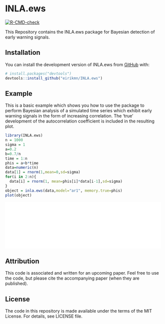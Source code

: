 
<!-- README.md is generated from README.Rmd. Please edit that file -->

# INLA.ews

<!-- badges: start -->

[![R-CMD-check](https://github.com/eirikmn/INLA.ews/workflows/R-CMD-check/badge.svg)](https://github.com/eirikmn/INLA.ews/actions)
<!-- badges: end -->

This Repository contains the INLA.ews package for Bayesian detection of
early warning signals.

## Installation

You can install the development version of INLA.ews from
[GitHub](https://github.com/) with:

``` r
# install.packages("devtools")
devtools::install_github("eirikmn/INLA.ews")
```

## Example

This is a basic example which shows you how to use the package to
perform Bayesian analysis of a simulated time series which exhibit early
warning signals in the form of increasing correlation. The ‘true’
development of the autocorrelation coefficient is included in the
resulting plot.

``` r
library(INLA.ews)
n = 1000
sigma = 1
a=0.2
b=0.7/n
time = 1:n
phis = a+b*time
data=numeric(n)
data[1] = rnorm(1,mean=0,sd=sigma)
for(i in 2:n){
  data[i] = rnorm(1, mean=phis[i]*data[i-1],sd=sigma)
}
object = inla.ews(data,model="ar1", memory.true=phis)
plot(object)
```

<embed src="man/figures/README-plot-1.pdf" width="100%" type="application/pdf" />

## Attribution

This code is associated and written for an upcoming paper. Feel free to
use the code, but please cite the accompanying paper (when they are
published).

## License

The code in this repository is made available under the terms of the MIT
License. For details, see LICENSE file.
